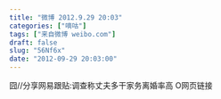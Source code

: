 ```yaml
---
title: "微博 2012.9.29 20:03"
categories: ["嘀咕"]
tags: ["来自微博 weibo.com"]
draft: false
slug: "56Nf6x"
date: "2012-09-29 20:03:00"
---
```


<p>囧//分享网易跟贴:调查称丈夫多干家务离婚率高 O网页链接 ​​​​</p>
